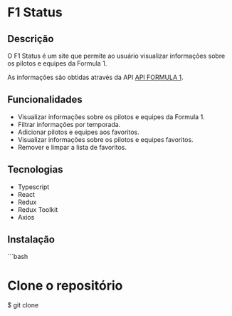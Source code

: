 # F1 Status

## Descrição

O F1 Status é um site que permite ao usuário visualizar informações sobre os pilotos e equipes da Formula 1.

As informações são obtidas através da API [API FORMULA 1](https://api-sports.io/documentation/formula-1/v1).

## Funcionalidades

- Visualizar informações sobre os pilotos e equipes da Formula 1.
- Filtrar informações por temporada.
- Adicionar pilotos e equipes aos favoritos.
- Visualizar informações sobre os pilotos e equipes favoritos.
- Remover e limpar a lista de favoritos.

## Tecnologias

- Typescript
- React
- Redux
- Redux Toolkit
- Axios

## Instalação

´´´bash

# Clone o repositório

$ git clone
